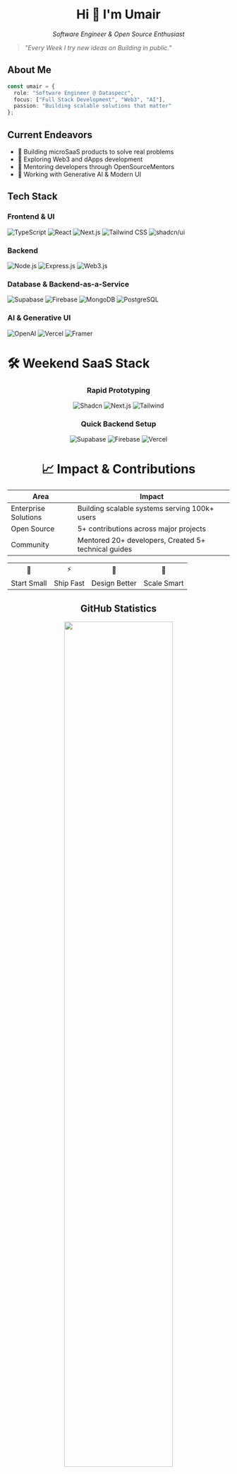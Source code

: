 <div align="center">
  <h1>Hi 👋 I'm Umair</h1>
  <p><i>Software Engineer & Open Source Enthusiast</i></p>
</div>

> *"Every Week I try new ideas on Building in public."*

## About Me
```typescript
const umair = {
  role: "Software Engineer @ Dataspecc",
  focus: ["Full Stack Development", "Web3", "AI"],
  passion: "Building scalable solutions that matter"
};
```

## Current Endeavors
- 🚀 Building microSaaS products to solve real problems
- 🌱 Exploring Web3 and dApps development
- 🤝 Mentoring developers through OpenSourceMentors
- 🎨 Working with Generative AI & Modern UI

## Tech Stack
### Frontend & UI
![TypeScript](https://img.shields.io/badge/typescript-%23007ACC.svg?style=for-the-badge&logo=typescript&logoColor=white)
![React](https://img.shields.io/badge/react-%2320232a.svg?style=for-the-badge&logo=react&logoColor=%2361DAFB)
![Next.js](https://img.shields.io/badge/Next-black?style=for-the-badge&logo=next.js&logoColor=white)
![Tailwind CSS](https://img.shields.io/badge/tailwindcss-%2338B2AC.svg?style=for-the-badge&logo=tailwind-css&logoColor=white)
![shadcn/ui](https://img.shields.io/badge/shadcn/ui-000000.svg?style=for-the-badge&logo=data:image/svg+xml;base64,PHN2ZyB4bWxucz0iaHR0cDovL3d3dy53My5vcmcvMjAwMC9zdmciIHdpZHRoPSIyNCIgaGVpZ2h0PSIyNCIgdmlld0JveD0iMCAwIDI0IDI0IiBmaWxsPSJub25lIiBzdHJva2U9ImN1cnJlbnRDb2xvciIgc3Ryb2tlLXdpZHRoPSIyIiBzdHJva2UtbGluZWNhcD0icm91bmQiIHN0cm9rZS1saW5lam9pbj0icm91bmQiPjxwYXRoIGQ9Ik0yMSAxMmE5IDkgMCAxIDEtNi4yMTktOC41NjIiLz48L3N2Zz4=&logoColor=white)

### Backend
![Node.js](https://img.shields.io/badge/node.js-6DA55F?style=for-the-badge&logo=node.js&logoColor=white)
![Express.js](https://img.shields.io/badge/express.js-%23404d59.svg?style=for-the-badge&logo=express&logoColor=%2361DAFB)
![Web3.js](https://img.shields.io/badge/web3.js-F16822?style=for-the-badge&logo=web3.js&logoColor=white)

### Database & Backend-as-a-Service
![Supabase](https://img.shields.io/badge/Supabase-3ECF8E?style=for-the-badge&logo=supabase&logoColor=white)
![Firebase](https://img.shields.io/badge/Firebase-FFCA28?style=for-the-badge&logo=firebase&logoColor=black)
![MongoDB](https://img.shields.io/badge/MongoDB-%234ea94b.svg?style=for-the-badge&logo=mongodb&logoColor=white)
![PostgreSQL](https://img.shields.io/badge/postgres-%23316192.svg?style=for-the-badge&logo=postgresql&logoColor=white)

### AI & Generative UI
![OpenAI](https://img.shields.io/badge/OpenAI-412991?style=for-the-badge&logo=openai&logoColor=white)
![Vercel](https://img.shields.io/badge/vercel-%23000000.svg?style=for-the-badge&logo=vercel&logoColor=white)
![Framer](https://img.shields.io/badge/Framer-05F?style=for-the-badge&logo=framer&logoColor=white)
</div>

# 🛠️ Weekend SaaS Stack
<div align="center">

### Rapid Prototyping
![Shadcn](https://img.shields.io/badge/shadcn/ui-000000?style=for-the-badge&logo=data:image/svg+xml;base64,PHN2ZyB4bWxucz0iaHR0cDovL3d3dy53My5vcmcvMjAwMC9zdmciIHdpZHRoPSIyNCIgaGVpZ2h0PSIyNCIgdmlld0JveD0iMCAwIDI0IDI0IiBmaWxsPSJub25lIiBzdHJva2U9ImN1cnJlbnRDb2xvciIgc3Ryb2tlLXdpZHRoPSIyIiBzdHJva2UtbGluZWNhcD0icm91bmQiIHN0cm9rZS1saW5lam9pbj0icm91bmQiPjxwYXRoIGQ9Ik0yMSAxMmE5IDkgMCAxIDEtNi4yMTktOC41NjIiLz48L3N2Zz4=&logoColor=white)
![Next.js](https://img.shields.io/badge/Next-black?style=for-the-badge&logo=next.js&logoColor=white)
![Tailwind](https://img.shields.io/badge/tailwindcss-%2338B2AC.svg?style=for-the-badge&logo=tailwind-css&logoColor=white)

### Quick Backend Setup
![Supabase](https://img.shields.io/badge/Supabase-3ECF8E?style=for-the-badge&logo=supabase&logoColor=white)
![Firebase](https://img.shields.io/badge/Firebase-FFCA28?style=for-the-badge&logo=firebase&logoColor=black)
![Vercel](https://img.shields.io/badge/vercel-%23000000.svg?style=for-the-badge&logo=vercel&logoColor=white)


# 📈 Impact & Contributions
<div align="center">

| Area | Impact |
|------|---------|
| Enterprise Solutions | Building scalable systems serving 100k+ users |
| Open Source | 5+ contributions across major projects |
| Community | Mentored 20+ developers, Created 5+ technical guides |

</div>

<div align="center">
  <table>
    <tr>
      <td align="center">🌅</td>
      <td align="center">⚡</td>
      <td align="center">🎨</td>
      <td align="center">🚀</td>
    </tr>
    <tr>
      <td>Start Small</td>
      <td>Ship Fast</td>
      <td>Design Better</td>
      <td>Scale Smart</td>
    </tr>
  </table>
</div>

## GitHub Statistics
<div align="center">
  <img src="https://github-readme-streak-stats.herokuapp.com/?user=developedbyumair&theme=react" width="70%" >
  
  ![Activity Graph](https://github-readme-activity-graph.vercel.app/graph?username=developedbyumair&theme=react-dark)
</div>

## Education
**BS Computer Engineering** (2018-2022)  
PMAS-Arid Agriculture University, Rawalpindi-Pakistan

## Let's Connect
[![LinkedIn](https://img.shields.io/badge/LinkedIn-%230077B5.svg?style=for-the-badge&logo=linkedin&logoColor=white)](https://linkedin.com/in/umairali5)
[![Twitter](https://img.shields.io/badge/Twitter-%231DA1F2.svg?style=for-the-badge&logo=Twitter&logoColor=white)](https://x.com/buildwithumair)
[![Portfolio](https://img.shields.io/badge/Portfolio-%23000000.svg?style=for-the-badge&logo=firefox&logoColor=#FF7139)](https://developedbyumair.github.io)

<div align="center">
  <i>Open to collaboration on innovative projects!</i>
</div>
